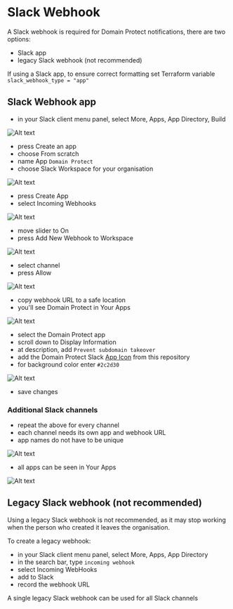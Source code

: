 # Slack Webhook

A Slack webhook is required for Domain Protect notifications, there are two options:

* Slack app
* legacy Slack webhook (not recommended)

If using a Slack app, to ensure correct formatting set Terraform variable `slack_webhook_type = "app"`

## Slack Webhook app

* in your Slack client menu panel, select More, Apps, App Directory, Build

![Alt text](assets/images/slack-create-app.png?raw=true "Create Slack app")

* press Create an app
* choose From scratch
* name App `Domain Protect`
* choose Slack Workspace for your organisation

![Alt text](assets/images/slack-name-workspace.png?raw=true "Slack app name and workspace")

* press Create App
* select Incoming Webhooks

![Alt text](assets/images/slack-activate-webhook.png?raw=true "Activate Slack webhook")

* move slider to On
* press Add New Webhook to Workspace

![Alt text](assets/images/slack-allow-access.png?raw=true "Allow Slack access")

* select channel
* press Allow

![Alt text](assets/images/slack-webhook-url.png?raw=true "Slack webhook URL")

* copy webhook URL to a safe location
* you'll see Domain Protect in Your Apps

![Alt text](assets/images/slack-your-apps.png?raw=true "Your Slack apps")

* select the Domain Protect app
* scroll down to Display Information
* at description, add `Prevent subdomain takeover`
* add the Domain Protect Slack [App Icon](./assets/slack/domain-protect-icon.png) from this repository
* for background color enter `#2c2d30`

![Alt text](assets/images/slack-app-display.png?raw=true "Slack app display information")

* save changes

### Additional Slack channels
* repeat the above for every channel
* each channel needs its own app and webhook URL
* app names do not have to be unique

![Alt text](assets/images/slack-extra-channel.png?raw=true "Extra Slack channel")

* all apps can be seen in Your Apps

![Alt text](assets/images/slack-your-apps-2.png?raw=true "Your Slack apps")

## Legacy Slack webhook (not recommended)

Using a legacy Slack webhook is not recommended, as it may stop working when the person who created it leaves the organisation.

To create a legacy webhook:

* in your Slack client menu panel, select More, Apps, App Directory
* in the search bar, type `incoming webhook`
* select Incoming WebHooks
* add to Slack
* record the webhook URL

A single legacy Slack webhook can be used for all Slack channels

